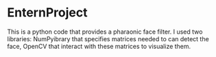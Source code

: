 # EnternProject
This is a python code that provides a pharaonic face filter. I used two libraries: NumPyibrary that specifies matrices needed to can detect the face, OpenCV that interact with these matrices to visualize them.
